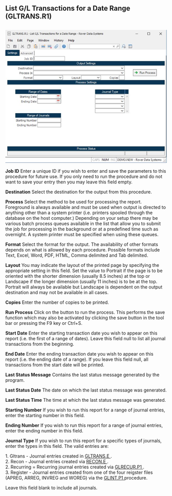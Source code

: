 ##  List G/L Transactions for a Date Range (GLTRANS.R1)

<PageHeader />

##

![](./GLTRANS-R1-1.jpg)

**Job ID** Enter a unique ID if you wish to enter and save the parameters to
this procedure for future use. If you only need to run the procedure and do
not want to save your entry then you may leave this field empty.  
  
**Destination** Select the destination for the output from this procedure.  
  
**Process** Select the method to be used for processing the report. Foreground
is always available and must be used when output is directed to anything other
than a system printer (i.e. printers spooled through the database on the host
computer.) Depending on your setup there may be various batch process queues
available in the list that allow you to submit the job for processing in the
background or at a predefined time such as overnight. A system printer must be
specified when using these queues.  
  
**Format** Select the format for the output. The availability of other formats
depends on what is allowed by each procedure. Possible formats include Text,
Excel, Word, PDF, HTML, Comma delimited and Tab delimited.  
  
**Layout** You may indicate the layout of the printed page by specifying the
appropriate setting in this field. Set the value to Portrait if the page is to
be oriented with the shorter dimension (usually 8.5 inches) at the top or
Landscape if the longer dimension (usually 11 inches) is to be at the top.
Portrait will always be available but Landscape is dependent on the output
destination and may not be available in all cases.  
  
**Copies** Enter the number of copies to be printed.  
  
**Run Process** Click on the button to run the process. This performs the save
function which may also be activated by clicking the save button in the tool
bar or pressing the F9 key or Ctrl+S.  
  
**Start Date** Enter the starting transaction date you wish to appear on this
report (i.e. the first of a range of dates). Leave this field null to list all
journal transactions from the beginning.  
  
**End Date** Enter the ending transaction date you wish to appear on this
report (i.e. the ending date of a range). If you leave this field null, all
transactions from the start date will be printed.  
  
**Last Status Message** Contains the last status message generated by the
program.  
  
**Last Status Date** The date on which the last status message was generated.  
  
**Last Status Time** The time at which the last status message was generated.  
  
**Starting Number** If you wish to run this report for a range of journal
entries, enter the starting number in this field.  
  
**Ending Number** If you wish to run this report for a range of journal
entries, enter the ending number in this field.  
  
**Journal Type** If you wish to run this report for a specific types of
journals, enter the types in this field. The valid entries are:  
  
1\. Gltrans - Journal entries created in [ GLTRANS.E ](../../../GL-ENTRY/GLTRANS-E/README.md) .   
2\. Recon - Journal entries created via [ RECON.E ](../../../../AR-OVERVIEW/AR-ENTRY/RECON-E/README.md) .   
2\. Recurring = Recurring journal entries created via [ GLRECUR.P1 ](../../../GL-PROCESS/GLRECUR-P1/README.md) .   
3\. Register - Journal entries created from one of the four reigster files (APREG, ARREG, INVREG and WOREG) via the [ GLINT.P1 ](../../../GL-PROCESS/GLINT-P1/README.md) procedure.   
  
Leave this field blank to include all journals.  
  
  
<badge text= "Version 8.10.57" vertical="middle" />

<PageFooter />